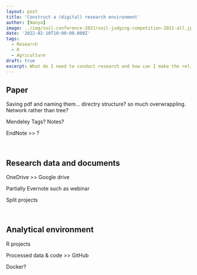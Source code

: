 ```yaml
---
layout: post
title: 'Construct a (digital) research environment'
author: [Naoya]
image: ../img/soil-conference-2021/soil-judging-competition-2021-all.jpg
date: '2022-02-10T10:00:00.000Z'
tags:
  - Research
  - R
  - Agriculture
draft: true
excerpt: What do I need to conduct research and how can I make the reliable, resilient and reproducive environment for that?
---
```


## Paper

Saving pdf and naming them... directry structure? so much overwrappling. Network rather than tree?

Mendeley
Tags? Notes?

EndNote >> ?

<br>

## Research data and documents

OneDrive >> Google drive

Partially Evernote such as webinar

Split projects

<br>

## Analytical environment

R projects

Processed data & code >> GitHub

Docker?

<br>
